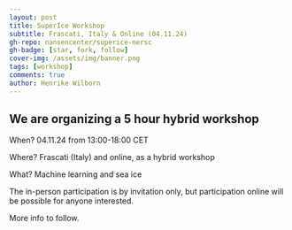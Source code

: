 ```yaml
---
layout: post
title: SuperIce Workshop
subtitle: Frascati, Italy & Online (04.11.24)
gh-repo: nansencenter/superice-nersc
gh-badge: [star, fork, follow]
cover-img: /assets/img/banner.png
tags: [workshop]
comments: true
author: Henrike Wilborn
---
```


## We are organizing a 5 hour hybrid workshop

When? 04.11.24 from 13:00-18:00 CET

Where? Frascati (Italy) and online, as a hybrid workshop

What? Machine learning and sea ice

The in-person participation is by invitation only, but participation online will be possible for anyone interested. 

More info to follow.
